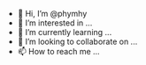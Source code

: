 - 👋 Hi, I’m @phymhy
- 👀 I’m interested in ...
- 🌱 I’m currently learning ...
- 💞️ I’m looking to collaborate on ...
- 📫 How to reach me ...

<!---
phymhy/phymhy is a ✨ special ✨ repository because its `README.md` (this file) appears on your GitHub profile.
You can click the Preview link to take a look at your changes.
--->
